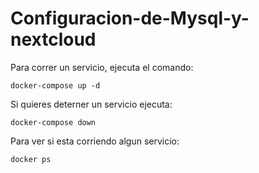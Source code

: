 # Configuracion-de-Mysql-y-nextcloud

Para correr un servicio, ejecuta el comando: 
```
docker-compose up -d
```
Si quieres deterner un servicio ejecuta:
```
docker-compose down
```
Para ver si esta corriendo algun servicio:
```
docker ps
```
